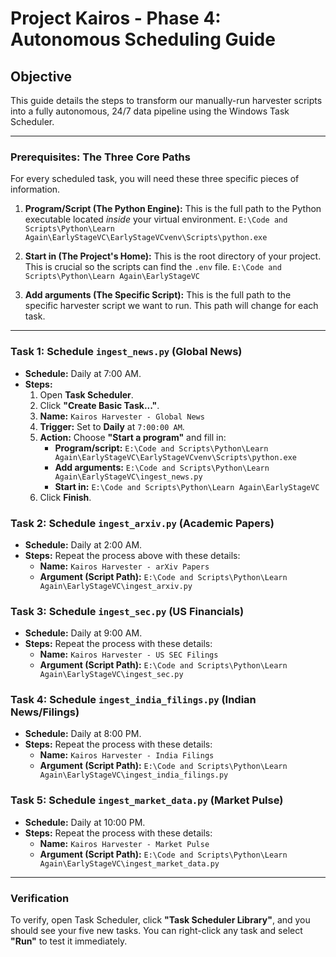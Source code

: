 # Project Kairos - Phase 4: Autonomous Scheduling Guide

## Objective
This guide details the steps to transform our manually-run harvester scripts into a fully autonomous, 24/7 data pipeline using the Windows Task Scheduler.

---

### Prerequisites: The Three Core Paths

For every scheduled task, you will need these three specific pieces of information.

1.  **Program/Script (The Python Engine):**
    This is the full path to the Python executable located *inside* your virtual environment.
    `E:\Code and Scripts\Python\Learn Again\EarlyStageVC\EarlyStageVCvenv\Scripts\python.exe`

2.  **Start in (The Project's Home):**
    This is the root directory of your project. This is crucial so the scripts can find the `.env` file.
    `E:\Code and Scripts\Python\Learn Again\EarlyStageVC`

3.  **Add arguments (The Specific Script):**
    This is the full path to the specific harvester script we want to run. This path will change for each task.

---

### Task 1: Schedule `ingest_news.py` (Global News)

* **Schedule:** Daily at 7:00 AM.
* **Steps:**
    1.  Open **Task Scheduler**.
    2.  Click **"Create Basic Task..."**.
    3.  **Name:** `Kairos Harvester - Global News`
    4.  **Trigger:** Set to **Daily** at `7:00:00 AM`.
    5.  **Action:** Choose **"Start a program"** and fill in:
        * **Program/script:** `E:\Code and Scripts\Python\Learn Again\EarlyStageVC\EarlyStageVCvenv\Scripts\python.exe`
        * **Add arguments:** `E:\Code and Scripts\Python\Learn Again\EarlyStageVC\ingest_news.py`
        * **Start in:** `E:\Code and Scripts\Python\Learn Again\EarlyStageVC`
    6.  Click **Finish**.

### Task 2: Schedule `ingest_arxiv.py` (Academic Papers)
* **Schedule:** Daily at 2:00 AM.
* **Steps:** Repeat the process above with these details:
    * **Name:** `Kairos Harvester - arXiv Papers`
    * **Argument (Script Path):** `E:\Code and Scripts\Python\Learn Again\EarlyStageVC\ingest_arxiv.py`

### Task 3: Schedule `ingest_sec.py` (US Financials)
* **Schedule:** Daily at 9:00 AM.
* **Steps:** Repeat the process with these details:
    * **Name:** `Kairos Harvester - US SEC Filings`
    * **Argument (Script Path):** `E:\Code and Scripts\Python\Learn Again\EarlyStageVC\ingest_sec.py`

### Task 4: Schedule `ingest_india_filings.py` (Indian News/Filings)
* **Schedule:** Daily at 8:00 PM.
* **Steps:** Repeat the process with these details:
    * **Name:** `Kairos Harvester - India Filings`
    * **Argument (Script Path):** `E:\Code and Scripts\Python\Learn Again\EarlyStageVC\ingest_india_filings.py`

### Task 5: Schedule `ingest_market_data.py` (Market Pulse)
* **Schedule:** Daily at 10:00 PM.
* **Steps:** Repeat the process with these details:
    * **Name:** `Kairos Harvester - Market Pulse`
    * **Argument (Script Path):** `E:\Code and Scripts\Python\Learn Again\EarlyStageVC\ingest_market_data.py`

---

### Verification
To verify, open Task Scheduler, click **"Task Scheduler Library"**, and you should see your five new tasks. You can right-click any task and select **"Run"** to test it immediately.